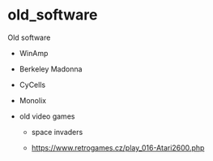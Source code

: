 # old_software
Old software


* WinAmp

* Berkeley Madonna

* CyCells

* Monolix

* old video games

    * space invaders 
    
    * https://www.retrogames.cz/play_016-Atari2600.php
